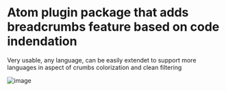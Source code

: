 # Atom plugin package that adds breadcrumbs feature based on code indendation

Very usable, any language, can be easily extendet to support more languages in aspect of crumbs colorization and clean filtering

![image](https://user-images.githubusercontent.com/8239290/58760756-20bcea00-8545-11e9-98d5-2ffd2da01c0f.png)
